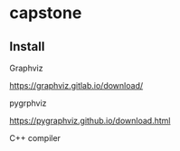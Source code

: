 # capstone

## Install

Graphviz

https://graphviz.gitlab.io/download/

pygrphviz

https://pygraphviz.github.io/download.html

C++ compiler
